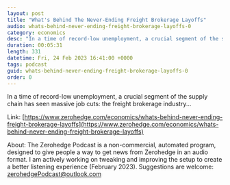 ```yaml
---
layout: post
title: "What's Behind The Never-Ending Freight Brokerage Layoffs"
audio: whats-behind-never-ending-freight-brokerage-layoffs-0
category: economics
desc: "In a time of record-low unemployment, a crucial segment of the supply chain has seen massive job cuts: the freight brokerage industry..."
duration: 00:05:31
length: 331
datetime: Fri, 24 Feb 2023 16:41:00 +0000
tags: podcast
guid: whats-behind-never-ending-freight-brokerage-layoffs-0
order: 0
---
```

In a time of record-low unemployment, a crucial segment of the supply chain has seen massive job cuts: the freight brokerage industry...

Link: [https://www.zerohedge.com/economics/whats-behind-never-ending-freight-brokerage-layoffs](https://www.zerohedge.com/economics/whats-behind-never-ending-freight-brokerage-layoffs)

About: The Zerohedge Podcast is a non-commercial, automated program, designed to give people a way to get news from Zerohedge in an audio format.  I am actively working on tweaking and improving the setup to create a better listening experience (February 2023).  Suggestions are welcome: [zerohedgePodcast@outlook.com](mailto:zerohedgePodcast@outlook.com)